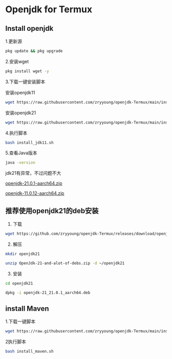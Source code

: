 #          Openjdk for Termux 
## Install openjdk
1.更新源
```bash
pkg update && pkg upgrade
```
2.安装wget
```bash
pkg install wget -y
```
3.下载一键安装脚本

安装openjdk11
```bash
wget https://raw.githubusercontent.com/zryyoung/openjdk-Termux/main/install_jdk11.sh
```
安装openjdk21
```bash
wget https://raw.githubusercontent.com/zryyoung/openjdk-Termux/main/install_jdk21.sh
```
4.执行脚本
```bash
bash install_jdk11.sh
```
5.查看Java版本
```bash
java -version
```
jdk21有异常，不过问题不大

[openjdk-21.0.1-aarch64.zip](https://github.com/zryyoung/openjdk-Termux/releases/tag/openjdk-21.0.1)

[openjdk-11.0.12-aarch64.zip](https://github.com/zryyoung/openjdk-Termux/releases/tag/openjdk-11.0.12)
## 推荐使用openjdk21的deb安装
1. 下载
```bash
wget https://github.com/zryyoung/openjdk-Termux/releases/download/openjdk-21.0.1.deb.zip/OpenJdk-21-and-alot-of-debs.zip
```
2. 解压
```bash
mkdir openjdk21
```
```bash
unzip OpenJdk-21-and-alot-of-debs.zip -d ~/openjdk21
```
3. 安装
```bash
cd openjdk21
```
```bash
dpkg -i openjdk-21_21.0.1_aarch64.deb
```
## install Maven
1.下载一键脚本
```bash
wget https://raw.githubusercontent.com/zryyoung/openjdk-Termux/main/install_maven.sh
```
2执行脚本
```bash
bash install_maven.sh
```
